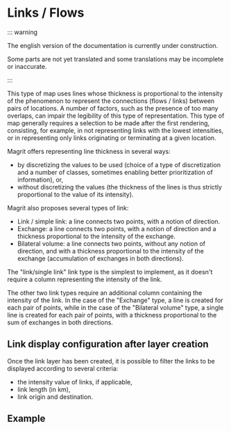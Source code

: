 # Links / Flows

::: warning

The english version of the documentation is currently under construction.

Some parts are not yet translated and some translations may be incomplete or inaccurate.

:::

This type of map uses lines whose thickness is proportional to the intensity of the phenomenon to represent the connections
(flows / links) between pairs of locations.
A number of factors, such as the presence of too many overlaps, can impair the legibility of this type of representation.
This type of map generally requires a selection to be made after the first rendering, consisting, for example, in not representing
links with the lowest intensities, or in representing only links originating or terminating at a given location.

Magrit offers representing line thickness in several ways:

- by discretizing the values to be used (choice of a type of discretization and a number of classes, sometimes enabling better prioritization of information), or,
- without discretizing the values (the thickness of the lines is thus strictly proportional to the value of its intensity).
  
Magrit also proposes several types of link:

- Link / simple link: a line connects two points, with a notion of direction.
- Exchange: a line connects two points, with a notion of direction and a thickness proportional to the intensity of the exchange.
- Bilateral volume: a line connects two points, without any notion of direction, and with a thickness proportional to the intensity of the exchange (accumulation of exchanges in both directions).

The "link/single link" link type is the simplest to implement, as it doesn't require a column representing the intensity
of the link.

The other two link types require an additional column containing the intensity of the link.
In the case of the "Exchange" type, a line is created for each pair of points, while in the case of the
"Bilateral volume" type, a single line is created for each pair of points, with a thickness proportional
to the sum of exchanges in both directions.

## Link display configuration after layer creation

Once the link layer has been created, it is possible to filter the links to be displayed according to several criteria:

- the intensity value of links, if applicable,
- link length (in km),
- link origin and destination.


<ZoomImg
    src="/link-selection.png"
    alt="Link selection"
    caption="Link selection"
/>

## Example

<ZoomImg
    src="/link-map.png"
    alt="Example of a map, after selecting the origin 'France' and distance less than 1015 km"
    caption="Example of a map, after selecting the origin 'France' and distance less than 1015 km"
/>
